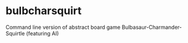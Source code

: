 # bulbcharsquirt
Command line version of abstract board game Bulbasaur-Charmander-Squirtle (featuring AI)
